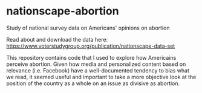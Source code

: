 # nationscape-abortion
Study of national survey data on Americans' opinions on abortion

Read about and download the data here: https://www.voterstudygroup.org/publication/nationscape-data-set 

This repository contains code that I used to explore how Americains perceive abortion. Given how media and personalized content based on relevance (i.e. Facebook) 
have a well-documented tendency to bias what we read, it seemed useful and important to take a more objective look at the position of the country as a whole on an 
issue as divisive as abortion.
